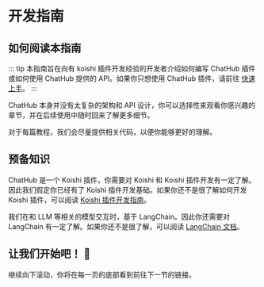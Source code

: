 # 开发指南

## 如何阅读本指南

::: tip
本指南旨在向有 koishi 插件开发经验的开发者介绍如何编写 ChatHub 插件或如何使用 ChatHub 提供的 API。如果你只想使用 ChatHub 插件，请前往 [快速上手](/guide/getting-started)。
:::

ChatHub 本身并没有太复杂的架构和 API 设计，你可以选择性来观看你感兴趣的章节，并在后续使用中随时回来了解更多细节。

对于每篇教程，我们会尽量提供相关代码，以便你能够更好的理解。

## 预备知识

ChatHub 是一个 Koishi 插件，你需要对 Koishi 和 Koishi 插件开发有一定了解。因此我们假定你已经有了 Koishi 插件开发基础。如果你还不是很了解如何开发 Koishi 插件，可以阅读 [Koishi 插件开发指南](https://koishi.chat/zh-CN/guide)。

我们在和 LLM 等相关的模型交互时，基于 LangChain。因此你还需要对 LangChain 有一定了解。如果你还不是很了解，可以阅读 [LangChain 文档](https://js.langchain.com/docs/)。

## 让我们开始吧！ 🎉

继续向下滚动，你将在每一页的底部看到前往下一节的链接。
